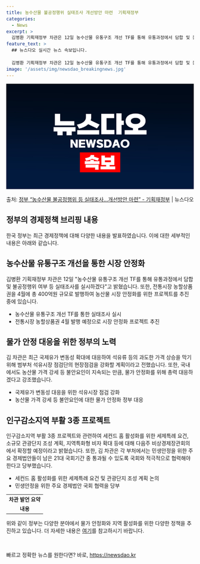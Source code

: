 ```yaml
---
title: 농수산물 불공정행위 실태조사 개선방안 마련  기획재정부
categories:
  - News
excerpt: >
  김병환 기획재정부 차관은 12일 농수산물 유통구조 개선 TF를 통해 유통과정에서 담합 및 불공정행위 여부 등…
feature_text: >
  ## 뉴스다오 실시간 뉴스 속보입니다.

  김병환 기획재정부 차관은 12일 농수산물 유통구조 개선 TF를 통해 유통과정에서 담합 및 불공정행위 여부 등…
image: '/assets/img/newsdao_breakingnews.jpg'
---
```


![뉴스다오 속보](/assets/img/newsdao_breakingnews.jpg)

<p>출처: <a href="https://newsdao.kr/3576" rel="dofollow">정부 “농수산물 불공정행위 등 실태조사…개선방안 마련”  - 기획재정부</a> | 뉴스다오</p>

<h2 data-ke-size="size26">정부의 경제정책 브리핑 내용</h2>
<p data-ke-size="size16">한국 정부는 최근 경제정책에 대해 다양한 내용을 발표하였습니다. 이에 대한 세부적인 내용은 아래와 같습니다.</p>

<h2 data-ke-size="size24">농수산물 유통구조 개선을 통한 시장 안정화</h2>
<p data-ke-size="size16">김병환 기획재정부 차관은 12일 "농수산물 유통구조 개선 TF를 통해 유통과정에서 담합 및 불공정행위 여부 등 실태조사를 실시하겠다"고 밝혔습니다. 또한, 전통시장 농할상품권을 4월에 총 400억원 규모로 발행하여 농산물 시장 안정화를 위한 프로젝트를 추진 중에 있습니다.</p>
<ul>
  <li>농수산물 유통구조 개선 TF를 통한 실태조사 실시</li>
  <li>전통시장 농할상품권 4월 발행 예정으로 시장 안정화 프로젝트 추진</li>
</ul>

<h2 data-ke-size="size24">물가 안정 대응을 위한 정부의 노력</h2>
<p data-ke-size="size16">김 차관은 최근 국제유가 변동성 확대에 대응하여 석유류 등의 과도한 가격 상승을 막기 위해 범부처 석유시장 점검단의 현장점검을 강화할 계획이라고 전했습니다. 또한, 국내에서도 농산물 가격 강세 등 불안요인이 지속되는 만큼, 물가 안정화를 위해 총력 대응하겠다고 강조했습니다.</p>
<ul>
  <li>국제유가 변동성 대응을 위한 석유시장 점검 강화</li>
  <li>농산물 가격 강세 등 불안요인에 대한 물가 안정화 정부 대응</li>
</ul>

<h2 data-ke-size="size24">인구감소지역 부활 3종 프로젝트</h2>
<p data-ke-size="size16">인구감소지역 부활 3종 프로젝트와 관련하여 세컨드 홈 활성화를 위한 세제특례 요건, 소규모 관광단지 조성 계획, 지역특화형 비자 확대 등에 대해 다음주 비상경제장관회의에서 확정할 예정이라고 밝혔습니다. 또한, 김 차관은 각 부처에서는 민생안정을 위한 주요 경제법안들이 남은 21대 국회기간 중 통과될 수 있도록 국회와 적극적으로 협력해야 한다고 당부했습니다.</p>
<ul>
  <li>세컨드 홈 활성화를 위한 세제특례 요건 및 관광단지 조성 계획 논의</li>
  <li>민생안정을 위한 주요 경제법안 국회 협력을 당부</li>
</ul>
<table>
	<tr>
		<td style="text-align: center; height: 17px;"><b>차관 발언 요약</b></td>
	</tr>
	<tr>
		<td style="text-align: center; height: 17px;"><b>내용</b></td>
	</tr>
</table>

<p data-ke-size="size16">위와 같이 정부는 다양한 분야에서 물가 안정화와 지역 활성화를 위한 다양한 정책을 추진하고 있습니다. 더 자세한 내용은 <a href="https://newsdao.kr/3576">여기</a>를 참고하시기 바랍니다.</p>
<p data-ke-size="size16">&nbsp;</p> 

빠르고 정확한 뉴스를 원한다면? 바로, <a href="https://newsdao.kr" rel="dofollow">https://newsdao.kr</a>


